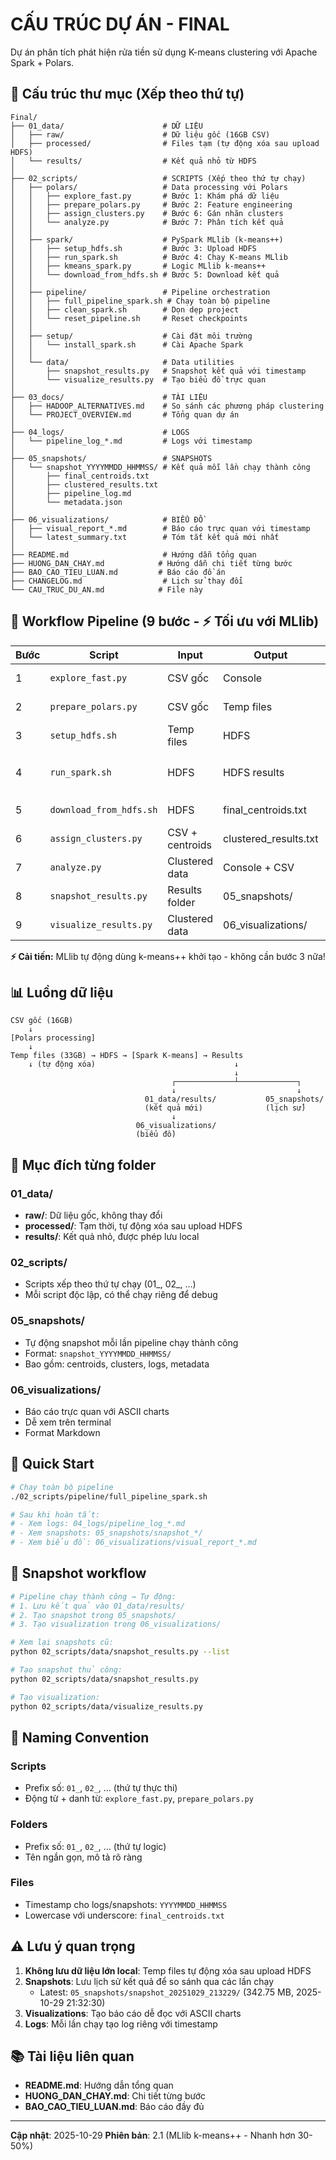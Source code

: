 # CẤU TRÚC DỰ ÁN - FINAL

Dự án phân tích phát hiện rửa tiền sử dụng K-means clustering với Apache Spark + Polars.

## 📁 Cấu trúc thư mục (Xếp theo thứ tự)

```
Final/
├── 01_data/                      # DỮ LIỆU
│   ├── raw/                      # Dữ liệu gốc (16GB CSV)
│   ├── processed/                # Files tạm (tự động xóa sau upload HDFS)
│   └── results/                  # Kết quả nhỏ từ HDFS
│
├── 02_scripts/                   # SCRIPTS (Xếp theo thứ tự chạy)
│   ├── polars/                   # Data processing với Polars
│   │   ├── explore_fast.py       # Bước 1: Khám phá dữ liệu
│   │   ├── prepare_polars.py     # Bước 2: Feature engineering
│   │   ├── assign_clusters.py    # Bước 6: Gán nhãn clusters
│   │   └── analyze.py            # Bước 7: Phân tích kết quả
│   │
│   ├── spark/                    # PySpark MLlib (k-means++)
│   │   ├── setup_hdfs.sh         # Bước 3: Upload HDFS
│   │   ├── run_spark.sh          # Bước 4: Chạy K-means MLlib
│   │   ├── kmeans_spark.py       # Logic MLlib k-means++
│   │   └── download_from_hdfs.sh # Bước 5: Download kết quả
│   │
│   ├── pipeline/                 # Pipeline orchestration
│   │   ├── full_pipeline_spark.sh # Chạy toàn bộ pipeline
│   │   ├── clean_spark.sh        # Dọn dẹp project
│   │   └── reset_pipeline.sh     # Reset checkpoints
│   │
│   ├── setup/                    # Cài đặt môi trường
│   │   └── install_spark.sh      # Cài Apache Spark
│   │
│   └── data/                     # Data utilities
│       ├── snapshot_results.py   # Snapshot kết quả với timestamp
│       └── visualize_results.py  # Tạo biểu đồ trực quan
│
├── 03_docs/                      # TÀI LIỆU
│   ├── HADOOP_ALTERNATIVES.md    # So sánh các phương pháp clustering
│   └── PROJECT_OVERVIEW.md       # Tổng quan dự án
│
├── 04_logs/                      # LOGS
│   └── pipeline_log_*.md         # Logs với timestamp
│
├── 05_snapshots/                 # SNAPSHOTS
│   └── snapshot_YYYYMMDD_HHMMSS/ # Kết quả mỗi lần chạy thành công
│       ├── final_centroids.txt
│       ├── clustered_results.txt
│       ├── pipeline_log.md
│       └── metadata.json
│
├── 06_visualizations/            # BIỂU ĐỒ
│   ├── visual_report_*.md        # Báo cáo trực quan với timestamp
│   └── latest_summary.txt        # Tóm tắt kết quả mới nhất
│
├── README.md                     # Hướng dẫn tổng quan
├── HUONG_DAN_CHAY.md            # Hướng dẫn chi tiết từng bước
├── BAO_CAO_TIEU_LUAN.md         # Báo cáo đồ án
├── CHANGELOG.md                  # Lịch sử thay đổi
└── CAU_TRUC_DU_AN.md            # File này

```

## 🔄 Workflow Pipeline (9 bước - ⚡ Tối ưu với MLlib)

| Bước | Script | Input | Output | Mô tả |
|------|--------|-------|--------|-------|
| 1 | `explore_fast.py` | CSV gốc | Console | Khám phá dữ liệu |
| 2 | `prepare_polars.py` | CSV gốc | Temp files | Feature engineering |
| 3 | `setup_hdfs.sh` | Temp files | HDFS | Upload & **xóa temp** |
| 4 | `run_spark.sh` | HDFS | HDFS results | K-means MLlib (⚡ k-means++) |
| 5 | `download_from_hdfs.sh` | HDFS | final_centroids.txt | Download centroids |
| 6 | `assign_clusters.py` | CSV + centroids | clustered_results.txt | Gán nhãn |
| 7 | `analyze.py` | Clustered data | Console + CSV | Phân tích |
| 8 | `snapshot_results.py` | Results folder | 05_snapshots/ | Lưu snapshot |
| 9 | `visualize_results.py` | Clustered data | 06_visualizations/ | Biểu đồ |

**⚡ Cải tiến:** MLlib tự động dùng k-means++ khởi tạo - không cần bước 3 nữa!

## 📊 Luồng dữ liệu

```
CSV gốc (16GB)
    ↓
[Polars processing]
    ↓
Temp files (33GB) → HDFS → [Spark K-means] → Results
    ↓ (tự động xóa)                               ↓
                                                  ↓
                                    ┌─────────────┴─────────────┐
                                    ↓                           ↓
                              01_data/results/           05_snapshots/
                              (kết quả mới)              (lịch sử)
                                    ↓
                            06_visualizations/
                            (biểu đồ)
```

## 🎯 Mục đích từng folder

### 01_data/
- **raw/**: Dữ liệu gốc, không thay đổi
- **processed/**: Tạm thời, tự động xóa sau upload HDFS
- **results/**: Kết quả nhỏ, được phép lưu local

### 02_scripts/
- Scripts xếp theo thứ tự chạy (01_, 02_, ...)
- Mỗi script độc lập, có thể chạy riêng để debug

### 05_snapshots/
- Tự động snapshot mỗi lần pipeline chạy thành công
- Format: `snapshot_YYYYMMDD_HHMMSS/`
- Bao gồm: centroids, clusters, logs, metadata

### 06_visualizations/
- Báo cáo trực quan với ASCII charts
- Dễ xem trên terminal
- Format Markdown

## 🚀 Quick Start

```bash
# Chạy toàn bộ pipeline
./02_scripts/pipeline/full_pipeline_spark.sh

# Sau khi hoàn tất:
# - Xem logs: 04_logs/pipeline_log_*.md
# - Xem snapshots: 05_snapshots/snapshot_*/
# - Xem biểu đồ: 06_visualizations/visual_report_*.md
```

## 🔄 Snapshot workflow

```bash
# Pipeline chạy thành công → Tự động:
# 1. Lưu kết quả vào 01_data/results/
# 2. Tạo snapshot trong 05_snapshots/
# 3. Tạo visualization trong 06_visualizations/

# Xem lại snapshots cũ:
python 02_scripts/data/snapshot_results.py --list

# Tạo snapshot thủ công:
python 02_scripts/data/snapshot_results.py

# Tạo visualization:
python 02_scripts/data/visualize_results.py
```

## 📝 Naming Convention

### Scripts
- Prefix số: `01_`, `02_`, ... (thứ tự thực thi)
- Động từ + danh từ: `explore_fast.py`, `prepare_polars.py`

### Folders
- Prefix số: `01_`, `02_`, ... (thứ tự logic)
- Tên ngắn gọn, mô tả rõ ràng

### Files
- Timestamp cho logs/snapshots: `YYYYMMDD_HHMMSS`
- Lowercase với underscore: `final_centroids.txt`

## ⚠️ Lưu ý quan trọng

1. **Không lưu dữ liệu lớn local**: Temp files tự động xóa sau upload HDFS
2. **Snapshots**: Lưu lịch sử kết quả để so sánh qua các lần chạy
   - Latest: `05_snapshots/snapshot_20251029_213229/` (342.75 MB, 2025-10-29 21:32:30)
3. **Visualizations**: Tạo báo cáo dễ đọc với ASCII charts
4. **Logs**: Mỗi lần chạy tạo log riêng với timestamp

## 📚 Tài liệu liên quan

- **README.md**: Hướng dẫn tổng quan
- **HUONG_DAN_CHAY.md**: Chi tiết từng bước
- **BAO_CAO_TIEU_LUAN.md**: Báo cáo đầy đủ

---

**Cập nhật**: 2025-10-29
**Phiên bản**: 2.1 (MLlib k-means++ - Nhanh hơn 30-50%)
